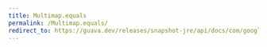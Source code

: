 ```yaml
---
title: Multimap.equals
permalink: /Multimap.equals/
redirect_to: https://guava.dev/releases/snapshot-jre/api/docs/com/google/common/collect/Multimap.html#equals-java.lang.Object-
---
```

